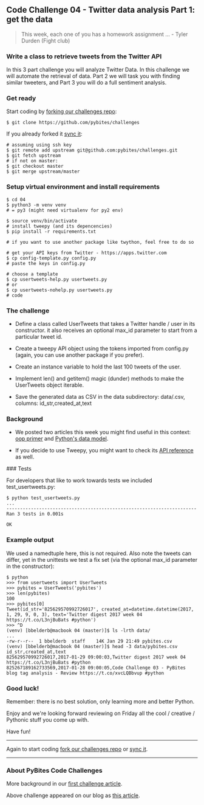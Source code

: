 ## Code Challenge 04 - Twitter data analysis Part 1: get the data

> This week, each one of you has a homework assignment ... - Tyler Durden (Fight club)

### Write a class to retrieve tweets from the Twitter API 

In this 3 part challenge you will analyze Twitter Data. In this challenge we will automate the retrieval of data. Part 2 we will task you with finding similar tweeters, and Part 3 you will do a full sentiment analysis.

### Get ready

Start coding by [forking our challenges repo](https://github.com/pybites/challenges):

	$ git clone https://github.com/pybites/challenges
	
If you already forked it [sync it](https://help.github.com/articles/syncing-a-fork/):

	# assuming using ssh key
	$ git remote add upstream git@github.com:pybites/challenges.git 
	$ git fetch upstream
	# if not on master: 
	$ git checkout master 
	$ git merge upstream/master

### Setup virtual environment and install requirements

	$ cd 04
	$ python3 -m venv venv
	# = py3 (might need virtualenv for py2 env)

	$ source venv/bin/activate 
	# install tweepy (and its depencencies)
	$ pip install -r requirements.txt

	# if you want to use another package like twython, feel free to do so

	# get your API keys from Twitter - https://apps.twitter.com 
	$ cp config-template.py config.py
	# paste the keys in config.py

	# choose a template
	$ cp usertweets-help.py usertweets.py
	# or 
	$ cp usertweets-nohelp.py usertweets.py
	# code

### The challenge

* Define a class called UserTweets that takes a Twitter handle / user in its constructor. it also receives an optional max_id parameter to start from a particular tweet id. 
* Create a tweepy API object using the tokens imported from config.py (again, you can use another package if you prefer).

* Create an instance variable to hold the last 100 tweets of the user. 

* Implement len() and getitem() magic (dunder) methods to make the UserTweets object iterable.

* Save the generated data as CSV in the data subdirectory: data/<handle>.csv, columns: id_str,created_at,text

### Background

* We posted two articles this week you might find useful in this context: [oop primer](http://pybit.es/oop-primer.html) and [Python's data model](http://pybit.es/python-data-model.html). 

* If you decide to use Tweepy, you might want to check its [API reference](http://docs.tweepy.org/en/v3.5.0/api.html) as well.

### Tests

For developers that like to work towards tests we included test_usertweets.py:

	$ python test_usertweets.py
	...
	----------------------------------------------------------------------
	Ran 3 tests in 0.001s

	OK

### Example output

We used a namedtuple here, this is not required. Also note the tweets can differ, yet in the unittests we test a fix set (via the optional max_id parameter in the constructor):

	$ python
	>>> from usertweets import UserTweets
	>>> pybites = UserTweets('pybites')
	>>> len(pybites)
	100
	>>> pybites[0]
	Tweet(id_str='825629570992726017', created_at=datetime.datetime(2017, 1, 29, 9, 0, 3), text='Twitter digest 2017 week 04 https://t.co/L3njBuBats #python')
	>>> ^D
	(venv) [bbelderb@macbook 04 (master)]$ ls -lrth data/
	...
	-rw-r--r--  1 bbelderb  staff    14K Jan 29 21:49 pybites.csv
	(venv) [bbelderb@macbook 04 (master)]$ head -3 data/pybites.csv
	id_str,created_at,text
	825629570992726017,2017-01-29 09:00:03,Twitter digest 2017 week 04 https://t.co/L3njBuBats #python
	825267189162733569,2017-01-28 09:00:05,Code Challenge 03 - PyBites blog tag analysis - Review https://t.co/xvcLQBbvup #python

### Good luck!

Remember: there is no best solution, only learning more and better Python.

Enjoy and we're looking forward reviewing on Friday all the cool / creative / Pythonic stuff you come up with.

Have fun!

---

Again to start coding [fork our challenges repo](https://github.com/pybites/challenges) or [sync it](https://help.github.com/articles/syncing-a-fork/).

---

### About PyBites Code Challenges

More background in our [first challenge article](http://pybit.es/codechallenge01.html).

Above challenge appeared on our blog as [this article](http://pybit.es/codechallenge04.html).
